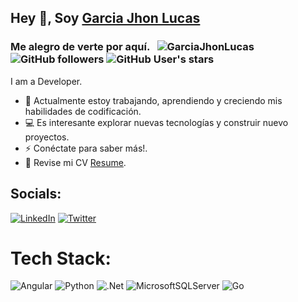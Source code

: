 ## Hey 👋, Soy [Garcia Jhon Lucas ](http://garciajhonlucas.com/)

### Me alegro de verte por aquí. &nbsp; <img src="https://komarev.com/ghpvc/?username=GarciaJhonLucas&label=Profile%20views&color=0e75b6&style=flat" alt="GarciaJhonLucas"/> ![GitHub followers](https://img.shields.io/github/followers/GarciaJhonLucas) ![GitHub User's stars](https://img.shields.io/github/stars/GarciaJhonLucas)
I am a Developer.

* 🔭 Actualmente estoy trabajando, aprendiendo y creciendo mis habilidades de codificación.
* 💻 Es interesante explorar nuevas tecnologías y construir nuevo proyectos.
* ⚡ Conéctate para saber más!.
* 📝 Revise mi CV [Resume](https://garciajhonlucas.github.io/docs/garcia_jhon_lucas_resume.pdf).

## Socials:
[![LinkedIn](https://img.shields.io/badge/LinkedIn-%230077B5.svg?logo=linkedin&logoColor=white)](https://linkedin.com/in/GarciaJhonLucas) [![Twitter](https://img.shields.io/badge/Twitter-%231DA1F2.svg?logo=Twitter&logoColor=white)](https://twitter.com/GarciaJhonLucas) 

# Tech Stack:
![Angular](https://img.shields.io/badge/angular-%231572B6.svg?style=for-the-badge&logo=angular&logoColor=white) ![Python](https://img.shields.io/badge/python-3670A0?style=for-the-badge&logo=python&logoColor=ffdd54) ![.Net](https://img.shields.io/badge/.NET-5C2D91?style=for-the-badge&logo=.net&logoColor=white) ![MicrosoftSQLServer](https://img.shields.io/badge/Microsoft%20SQL%20Sever-CC2927?style=for-the-badge&logo=microsoft%20sql%20server&logoColor=white) ![Go](https://img.shields.io/badge/go-%2300ADD8.svg?style=for-the-badge&logo=go&logoColor=white)
